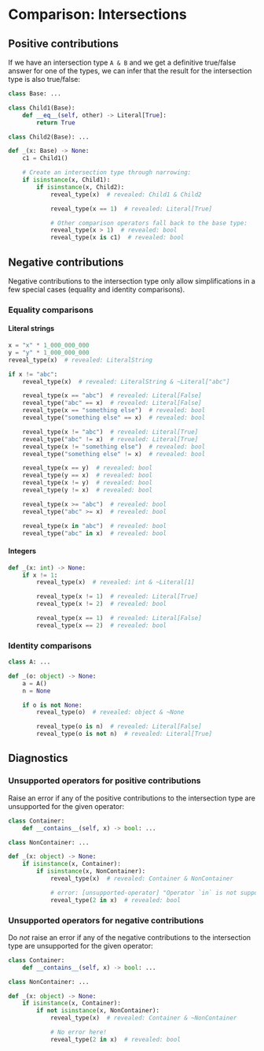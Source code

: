 # Comparison: Intersections

## Positive contributions

If we have an intersection type `A & B` and we get a definitive true/false answer for one of the
types, we can infer that the result for the intersection type is also true/false:

```py
class Base: ...

class Child1(Base):
    def __eq__(self, other) -> Literal[True]:
        return True

class Child2(Base): ...

def _(x: Base) -> None:
    c1 = Child1()

    # Create an intersection type through narrowing:
    if isinstance(x, Child1):
        if isinstance(x, Child2):
            reveal_type(x)  # revealed: Child1 & Child2

            reveal_type(x == 1)  # revealed: Literal[True]

            # Other comparison operators fall back to the base type:
            reveal_type(x > 1)  # revealed: bool
            reveal_type(x is c1)  # revealed: bool
```

## Negative contributions

Negative contributions to the intersection type only allow simplifications in a few special cases
(equality and identity comparisons).

### Equality comparisons

#### Literal strings

```py
x = "x" * 1_000_000_000
y = "y" * 1_000_000_000
reveal_type(x)  # revealed: LiteralString

if x != "abc":
    reveal_type(x)  # revealed: LiteralString & ~Literal["abc"]

    reveal_type(x == "abc")  # revealed: Literal[False]
    reveal_type("abc" == x)  # revealed: Literal[False]
    reveal_type(x == "something else")  # revealed: bool
    reveal_type("something else" == x)  # revealed: bool

    reveal_type(x != "abc")  # revealed: Literal[True]
    reveal_type("abc" != x)  # revealed: Literal[True]
    reveal_type(x != "something else")  # revealed: bool
    reveal_type("something else" != x)  # revealed: bool

    reveal_type(x == y)  # revealed: bool
    reveal_type(y == x)  # revealed: bool
    reveal_type(x != y)  # revealed: bool
    reveal_type(y != x)  # revealed: bool

    reveal_type(x >= "abc")  # revealed: bool
    reveal_type("abc" >= x)  # revealed: bool

    reveal_type(x in "abc")  # revealed: bool
    reveal_type("abc" in x)  # revealed: bool
```

#### Integers

```py
def _(x: int) -> None:
    if x != 1:
        reveal_type(x)  # revealed: int & ~Literal[1]

        reveal_type(x != 1)  # revealed: Literal[True]
        reveal_type(x != 2)  # revealed: bool

        reveal_type(x == 1)  # revealed: Literal[False]
        reveal_type(x == 2)  # revealed: bool
```

### Identity comparisons

```py
class A: ...

def _(o: object) -> None:
    a = A()
    n = None

    if o is not None:
        reveal_type(o)  # revealed: object & ~None

        reveal_type(o is n)  # revealed: Literal[False]
        reveal_type(o is not n)  # revealed: Literal[True]
```

## Diagnostics

### Unsupported operators for positive contributions

Raise an error if any of the positive contributions to the intersection type are unsupported for the
given operator:

```py
class Container:
    def __contains__(self, x) -> bool: ...

class NonContainer: ...

def _(x: object) -> None:
    if isinstance(x, Container):
        if isinstance(x, NonContainer):
            reveal_type(x)  # revealed: Container & NonContainer

            # error: [unsupported-operator] "Operator `in` is not supported for types `int` and `NonContainer`"
            reveal_type(2 in x)  # revealed: bool
```

### Unsupported operators for negative contributions

Do *not* raise an error if any of the negative contributions to the intersection type are
unsupported for the given operator:

```py
class Container:
    def __contains__(self, x) -> bool: ...

class NonContainer: ...

def _(x: object) -> None:
    if isinstance(x, Container):
        if not isinstance(x, NonContainer):
            reveal_type(x)  # revealed: Container & ~NonContainer

            # No error here!
            reveal_type(2 in x)  # revealed: bool
```
